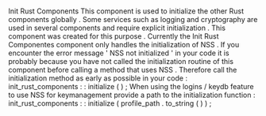 #
Init
Rust
Components
This
component
is
used
to
initialize
the
other
Rust
components
globally
.
Some
services
such
as
logging
and
cryptography
are
used
in
several
components
and
require
explicit
initialization
.
This
component
was
created
for
this
purpose
.
Currently
the
Init
Rust
Componentes
component
only
handles
the
initialization
of
NSS
.
If
you
encounter
the
error
message
'
NSS
not
initialized
'
in
your
code
it
is
probably
because
you
have
not
called
the
initialization
routine
of
this
component
before
calling
a
method
that
uses
NSS
.
Therefore
call
the
initialization
method
as
early
as
possible
in
your
code
:
init_rust_components
:
:
initialize
(
)
;
When
using
the
logins
/
keydb
feature
to
use
NSS
for
keymanagement
provide
a
path
to
the
initialization
function
:
init_rust_components
:
:
initialize
(
profile_path
.
to_string
(
)
)
;
